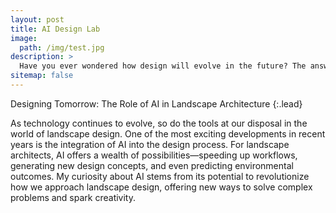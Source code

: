 ```yaml
---
layout: post
title: AI Design Lab
image: 
  path: /img/test.jpg
description: >
  Have you ever wondered how design will evolve in the future? The answer likely lies in AI.
sitemap: false
---
```


Designing Tomorrow: The Role of AI in Landscape Architecture
{:.lead}

As technology continues to evolve, so do the tools at our disposal in the world of landscape design. One of the most exciting developments in recent years is the integration of AI into the design process. For landscape architects, AI offers a wealth of possibilities—speeding up workflows, generating new design concepts, and even predicting environmental outcomes. My curiosity about AI stems from its potential to revolutionize how we approach landscape design, offering new ways to solve complex problems and spark creativity.
